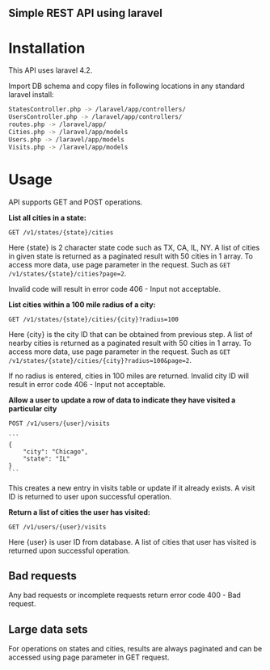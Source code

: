 ## Simple REST API using laravel

# Installation
This API uses laravel 4.2. 

Import DB schema and copy files in following locations in any standard laravel install:

````sh
StatesController.php -> /laravel/app/controllers/
UsersController.php -> /laravel/app/controllers/
routes.php -> /laravel/app/
Cities.php -> /laravel/app/models
Users.php -> /laravel/app/models
Visits.php -> /laravel/app/models
````

# Usage

API supports GET and POST operations.

**List all cities in a state:**

`GET /v1/states/{state}/cities`

Here {state} is 2 character state code such as TX, CA, IL, NY. A list of cities in given state is returned as a paginated result with 50 cities in 1 array. To access more data, use page parameter in the request. Such as `GET /v1/states/{state}/cities?page=2`.

Invalid code will result in error code 406 - Input not acceptable.

**List cities within a 100 mile radius of a city:** 

`GET /v1/states/{state}/cities/{city}?radius=100`

Here {city} is the city ID that can be obtained from previous step. A list of nearby cities is returned as a paginated result with 50 cities in 1 array. To access more data, use page parameter in the request. Such as `GET /v1/states/{state}/cities/{city}?radius=100&page=2`.

If no radius is entered, cities in 100 miles are returned. Invalid city ID will result in error code 406 - Input not acceptable.

**Allow a user to update a row of data to indicate they have visited a particular city**

`POST /v1/users/{user}/visits`

	```
	{
		"city": "Chicago",
		"state": "IL"
	}
	```

This creates a new entry in visits table or update if it already exists. A visit ID is returned to user upon successful operation.

**Return a list of cities the user has visited:**

`GET /v1/users/{user}/visits`

Here {user} is user ID from database. A list of cities that user has visited is returned upon successful operation.

## Bad requests
Any bad requests or incomplete requests return error code 400 - Bad request.

## Large data sets
For operations on states and cities, results are always paginated and can be accessed using page parameter in GET request.
